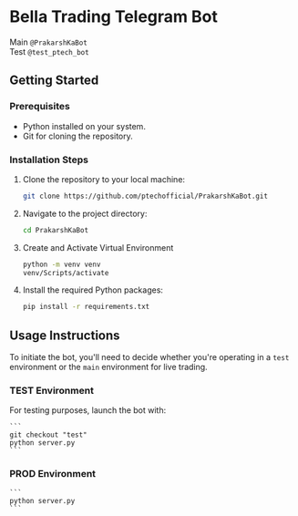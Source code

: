 # Bella Trading Telegram Bot
Main ```@PrakarshKaBot``` <br>
Test ```@test_ptech_bot```



## Getting Started

### Prerequisites

- Python installed on your system.
- Git for cloning the repository.

### Installation Steps

1. Clone the repository to your local machine:
    ```sh
    git clone https://github.com/ptechofficial/PrakarshKaBot.git
    ```

2. Navigate to the project directory:
    ```sh
    cd PrakarshKaBot
    ```
3. Create and Activate Virtual Environment
    ```sh
    python -m venv venv
    venv/Scripts/activate
    ```
4. Install the required Python packages:
    ```sh
    pip install -r requirements.txt
    ```

## Usage Instructions

To initiate the bot, you'll need to decide whether you're operating in a `test` environment or the `main` environment for live trading.

### TEST Environment

For testing purposes, launch the bot with:

    ```
    git checkout "test"
    python server.py
    ```

### PROD Environment

    ```
    python server.py
    ```

